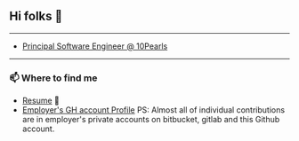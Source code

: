 ## Hi folks :wave:

------

- [Principal Software Engineer @ 10Pearls](https://10pearls.com/)

------

### 📫 Where to find me

- [Resume](https://assadbintahir.io/) 🔗
- [Employer's GH account Profile](https://github.com/asadullah-10p) PS: Almost all of individual contributions are in employer's private accounts on bitbucket, gitlab and this Github account.

